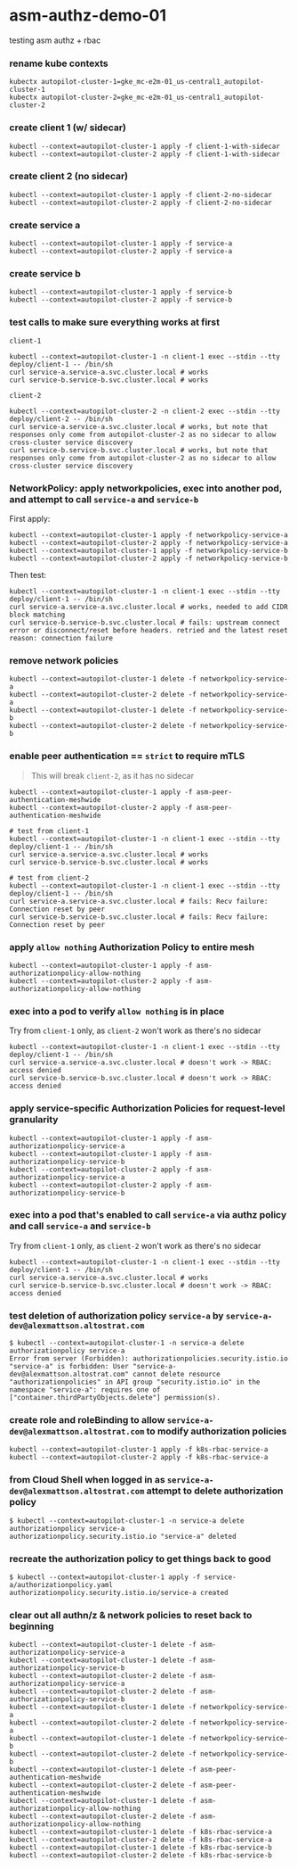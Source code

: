 # asm-authz-demo-01
testing asm authz + rbac 

### rename kube contexts
```
kubectx autopilot-cluster-1=gke_mc-e2m-01_us-central1_autopilot-cluster-1
kubectx autopilot-cluster-2=gke_mc-e2m-01_us-central1_autopilot-cluster-2
```

### create client 1 (w/ sidecar)
```
kubectl --context=autopilot-cluster-1 apply -f client-1-with-sidecar
kubectl --context=autopilot-cluster-2 apply -f client-1-with-sidecar
```

### create client 2 (no sidecar)
```
kubectl --context=autopilot-cluster-1 apply -f client-2-no-sidecar
kubectl --context=autopilot-cluster-2 apply -f client-2-no-sidecar
```

### create service a
```
kubectl --context=autopilot-cluster-1 apply -f service-a
kubectl --context=autopilot-cluster-2 apply -f service-a
```

### create service b
```
kubectl --context=autopilot-cluster-1 apply -f service-b
kubectl --context=autopilot-cluster-2 apply -f service-b
```

### test calls to make sure everything works at first
`client-1`
```
kubectl --context=autopilot-cluster-1 -n client-1 exec --stdin --tty deploy/client-1 -- /bin/sh
curl service-a.service-a.svc.cluster.local # works
curl service-b.service-b.svc.cluster.local # works
```

`client-2`
```
kubectl --context=autopilot-cluster-2 -n client-2 exec --stdin --tty deploy/client-2 -- /bin/sh
curl service-a.service-a.svc.cluster.local # works, but note that responses only come from autopilot-cluster-2 as no sidecar to allow cross-cluster service discovery
curl service-b.service-b.svc.cluster.local # works, but note that responses only come from autopilot-cluster-2 as no sidecar to allow cross-cluster service discovery
```

### NetworkPolicy: apply networkpolicies, exec into another pod, and attempt to call `service-a` and `service-b`
First apply:
```
kubectl --context=autopilot-cluster-1 apply -f networkpolicy-service-a
kubectl --context=autopilot-cluster-2 apply -f networkpolicy-service-a
kubectl --context=autopilot-cluster-1 apply -f networkpolicy-service-b
kubectl --context=autopilot-cluster-2 apply -f networkpolicy-service-b
```
Then test:
```
kubectl --context=autopilot-cluster-1 -n client-1 exec --stdin --tty deploy/client-1 -- /bin/sh
curl service-a.service-a.svc.cluster.local # works, needed to add CIDR block matching
curl service-b.service-b.svc.cluster.local # fails: upstream connect error or disconnect/reset before headers. retried and the latest reset reason: connection failure
```

### remove network policies
```
kubectl --context=autopilot-cluster-1 delete -f networkpolicy-service-a
kubectl --context=autopilot-cluster-2 delete -f networkpolicy-service-a
kubectl --context=autopilot-cluster-1 delete -f networkpolicy-service-b
kubectl --context=autopilot-cluster-2 delete -f networkpolicy-service-b
```

### enable peer authentication == `strict` to require mTLS 
> This will break `client-2`, as it has no sidecar
```
kubectl --context=autopilot-cluster-1 apply -f asm-peer-authentication-meshwide
kubectl --context=autopilot-cluster-2 apply -f asm-peer-authentication-meshwide

# test from client-1
kubectl --context=autopilot-cluster-1 -n client-1 exec --stdin --tty deploy/client-1 -- /bin/sh
curl service-a.service-a.svc.cluster.local # works
curl service-b.service-b.svc.cluster.local # works

# test from client-2
kubectl --context=autopilot-cluster-1 -n client-1 exec --stdin --tty deploy/client-1 -- /bin/sh
curl service-a.service-a.svc.cluster.local # fails: Recv failure: Connection reset by peer
curl service-b.service-b.svc.cluster.local # fails: Recv failure: Connection reset by peer
```

### apply `allow nothing` Authorization Policy to entire mesh
```
kubectl --context=autopilot-cluster-1 apply -f asm-authorizationpolicy-allow-nothing
kubectl --context=autopilot-cluster-2 apply -f asm-authorizationpolicy-allow-nothing
```

### exec into a pod to verify `allow nothing` is in place
Try from `client-1` only, as `client-2` won't work as there's no sidecar
```
kubectl --context=autopilot-cluster-1 -n client-1 exec --stdin --tty deploy/client-1 -- /bin/sh
curl service-a.service-a.svc.cluster.local # doesn't work -> RBAC: access denied
curl service-b.service-b.svc.cluster.local # doesn't work -> RBAC: access denied
```


### apply service-specific Authorization Policies for request-level granularity
```
kubectl --context=autopilot-cluster-1 apply -f asm-authorizationpolicy-service-a
kubectl --context=autopilot-cluster-1 apply -f asm-authorizationpolicy-service-b
kubectl --context=autopilot-cluster-2 apply -f asm-authorizationpolicy-service-a
kubectl --context=autopilot-cluster-2 apply -f asm-authorizationpolicy-service-b
```

### exec into a pod that's enabled to call `service-a` via authz policy and call `service-a` and `service-b`
Try from `client-1` only, as `client-2` won't work as there's no sidecar
```
kubectl --context=autopilot-cluster-1 -n client-1 exec --stdin --tty deploy/client-1 -- /bin/sh
curl service-a.service-a.svc.cluster.local # works
curl service-b.service-b.svc.cluster.local # doesn't work -> RBAC: access denied
```

### test deletion of authorization policy `service-a` by `service-a-dev@alexmattson.altostrat.com`
```
$ kubectl --context=autopilot-cluster-1 -n service-a delete authorizationpolicy service-a
Error from server (Forbidden): authorizationpolicies.security.istio.io "service-a" is forbidden: User "service-a-dev@alexmattson.altostrat.com" cannot delete resource "authorizationpolicies" in API group "security.istio.io" in the namespace "service-a": requires one of ["container.thirdPartyObjects.delete"] permission(s).
```

### create role and roleBinding to allow `service-a-dev@alexmattson.altostrat.com` to modify authorization policies
```
kubectl --context=autopilot-cluster-1 apply -f k8s-rbac-service-a
kubectl --context=autopilot-cluster-2 apply -f k8s-rbac-service-a
```

### from Cloud Shell when logged in as `service-a-dev@alexmattson.altostrat.com` attempt to delete authorization policy
```
$ kubectl --context=autopilot-cluster-1 -n service-a delete authorizationpolicy service-a
authorizationpolicy.security.istio.io "service-a" deleted
```

### recreate the authorization policy to get things back to good
```
$ kubectl --context=autopilot-cluster-1 apply -f service-a/authorizationpolicy.yaml
authorizationpolicy.security.istio.io/service-a created
```

### clear out all authn/z & network policies to reset back to beginning
```
kubectl --context=autopilot-cluster-1 delete -f asm-authorizationpolicy-service-a
kubectl --context=autopilot-cluster-1 delete -f asm-authorizationpolicy-service-b
kubectl --context=autopilot-cluster-2 delete -f asm-authorizationpolicy-service-a
kubectl --context=autopilot-cluster-2 delete -f asm-authorizationpolicy-service-b
kubectl --context=autopilot-cluster-1 delete -f networkpolicy-service-a
kubectl --context=autopilot-cluster-2 delete -f networkpolicy-service-a
kubectl --context=autopilot-cluster-1 delete -f networkpolicy-service-b
kubectl --context=autopilot-cluster-2 delete -f networkpolicy-service-b
kubectl --context=autopilot-cluster-1 delete -f asm-peer-authentication-meshwide
kubectl --context=autopilot-cluster-2 delete -f asm-peer-authentication-meshwide
kubectl --context=autopilot-cluster-1 delete -f asm-authorizationpolicy-allow-nothing
kubectl --context=autopilot-cluster-2 delete -f asm-authorizationpolicy-allow-nothing
kubectl --context=autopilot-cluster-1 delete -f k8s-rbac-service-a
kubectl --context=autopilot-cluster-2 delete -f k8s-rbac-service-a
kubectl --context=autopilot-cluster-1 delete -f k8s-rbac-service-b
kubectl --context=autopilot-cluster-2 delete -f k8s-rbac-service-b
```
